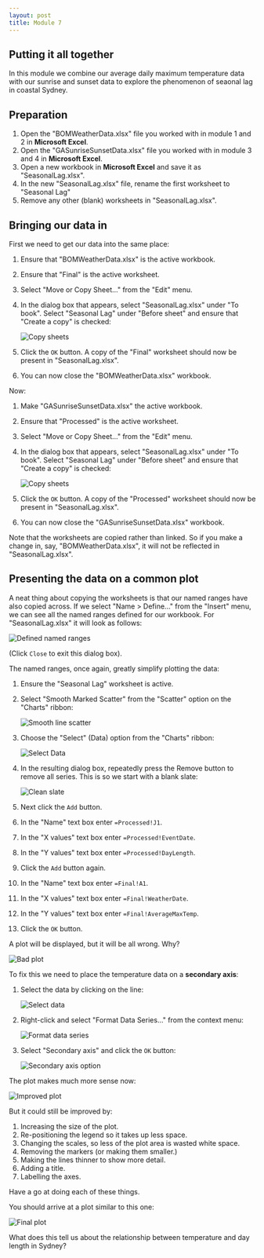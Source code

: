 ```yaml
---
layout: post
title: Module 7
---
```

## Putting it all together
In this module we combine our average daily maximum temperature data with our sunrise and sunset data to explore the phenomenon of seaonal lag in coastal Sydney.

## Preparation
1. Open the "BOMWeatherData.xlsx" file you worked with in module 1 and 2 in **Microsoft Excel**.
1. Open the "GASunriseSunsetData.xlsx" file you worked with in module 3 and 4 in **Microsoft Excel**.
1. Open a new workbook in **Microsoft Excel** and save it as "SeasonalLag.xlsx".
1. In the new "SeasonalLag.xlsx" file, rename the first worksheet to "Seasonal Lag"
1. Remove any other (blank) worksheets in "SeasonalLag.xlsx".


## Bringing our data in
First we need to get our data into the same place:

1. Ensure that "BOMWeatherData.xlsx" is the active workbook.

1. Ensure that "Final" is the active worksheet.

2. Select "Move or Copy Sheet..." from the "Edit" menu.

3. In the dialog box that appears, select "SeasonalLag.xlsx" under "To book". Select "Seasonal Lag" under "Before sheet" and ensure that "Create a copy" is checked:

    ![Copy sheets](01.png)

4. Click the ```OK``` button. A copy of the "Final" worksheet should now be present in "SeasonalLag.xlsx".

5. You can now close the "BOMWeatherData.xlsx" workbook.

Now:

1. Make "GASunriseSunsetData.xlsx" the active workbook.

1. Ensure that "Processed" is the active worksheet.

2. Select "Move or Copy Sheet..." from the "Edit" menu.

3. In the dialog box that appears, select "SeasonalLag.xlsx" under "To book". Select "Seasonal Lag" under "Before sheet" and ensure that "Create a copy" is checked:

    ![Copy sheets](02.png)

4. Click the ```OK``` button. A copy of the "Processed" worksheet should now be present in "SeasonalLag.xlsx".

5. You can now close the "GASunriseSunsetData.xlsx" workbook.

<div class="warning">
Note that the worksheets are copied rather than linked. So if you make a change in, say, "BOMWeatherData.xlsx", it will not be reflected in "SeasonalLag.xlsx".
</div>

## Presenting the data on a common plot

A neat thing about copying the worksheets is that our named ranges have also copied across.
If we select "Name > Define..." from the "Insert" menu, we can see all the named ranges defined for our workbook.
For "SeasonalLag.xlsx" it will look as follows:

![Defined named ranges](03.png)

(Click ```Close``` to exit this dialog box).

The named ranges, once again, greatly simplify plotting the data:

1. Ensure the "Seasonal Lag" worksheet is active.

2. Select "Smooth Marked Scatter" from the "Scatter" option on the "Charts" ribbon:

    ![Smooth line scatter](04.png)

3. Choose the "Select" (Data) option from the "Charts" ribbon: 

    ![Select Data](05.png)

4. In the resulting dialog box, repeatedly press the Remove button to remove all series. This is so we start with a blank slate:

    ![Clean slate](06.png)

5. Next click the ```Add``` button.
6. In the "Name" text box enter ```=Processed!J1```.
7. In the "X values" text box enter ```=Processed!EventDate```.
8. In the "Y values" text box enter ```=Processed!DayLength```.
5. Click the ```Add``` button again.
1. In the "Name" text box enter ```=Final!A1```.
1. In the "X values" text box enter ```=Final!WeatherDate```.
1. In the "Y values" text box enter ```=Final!AverageMaxTemp```.
1. Click the ```OK``` button.

A plot will be displayed, but it will be all wrong. Why?

![Bad plot](07.png)

To fix this we need to place the temperature data on a **secondary axis**:

1. Select the data by clicking on the line:

    ![Select data](08.png)

2. Right-click and select "Format Data Series..." from the context menu:

    ![Format data series](09.png)

3. Select "Secondary axis" and click the ```OK``` button:

    ![Secondary axis option](10.png)

The plot makes much more sense now:

![Improved plot](11.png)

But it could still be improved by:

1. Increasing the size of the plot.
1. Re-positioning the legend so it takes up less space.
1. Changing the scales, so less of the plot area is wasted white space.
1. Removing the markers (or making them smaller.)
1. Making the lines thinner to show more detail.
1. Adding a title.
1. Labelling the axes.

Have a go at doing each of these things.

You should arrive at a plot similar to this one:

![Final plot](12.png)

What does this tell us about the relationship between temperature and day length in Sydney?
